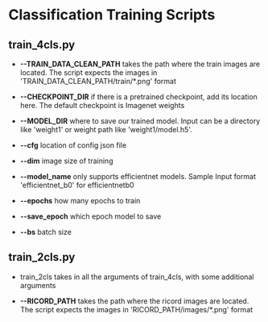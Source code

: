 # Classification Training Scripts

## train_4cls.py
* **--TRAIN_DATA_CLEAN_PATH** takes the path where the train images are located. The script expects the images in 'TRAIN_DATA_CLEAN_PATH/train/*.png' format

* **--CHECKPOINT_DIR** if there is a pretrained checkpoint, add its location here. The default checkpoint is Imagenet weights

* **--MODEL_DIR** where to save our trained model. Input can be a directory like 'weight1' or weight path like 'weight1/model.h5'.

* **--cfg** location of config json file
* **--dim** image size of training
* **--model_name** only supports efficientnet models. Sample Input format 'efficientnet_b0' for efficientnetb0
* **--epochs** how many epochs to train
* **--save_epoch** which epoch model to save
* **--bs** batch size

## train_2cls.py
* train_2cls takes in all the arguments of train_4cls, with some additional arguments

* **--RICORD_PATH** takes the path where the ricord images are located. The script expects the images in 'RICORD_PATH/images/*.png' format

